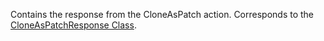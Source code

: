 Contains the response from the CloneAsPatch action.
Corresponds to the [CloneAsPatchResponse Class](https://msdn.microsoft.com/library/microsoft.crm.sdk.messages.cloneaspatchresponse.aspx).

